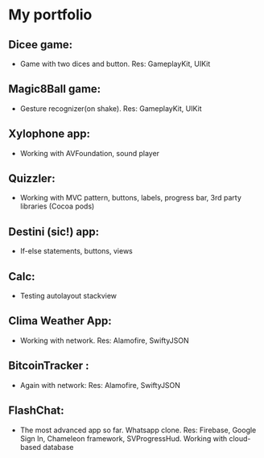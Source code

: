 # My portfolio

## __Dicee game__: 
- Game with two dices and button. Res: GameplayKit, UIKit
## __Magic8Ball game__: 
- Gesture recognizer(on shake). Res: GameplayKit, UIKit
## __Xylophone app__: 
- Working with AVFoundation, sound player
## __Quizzler__: 
- Working with MVC pattern, buttons, labels, progress bar, 3rd party libraries (Cocoa pods)
## __Destini__ (sic!) app: 
- If-else statements, buttons, views
## __Calc__: 
- Testing autolayout stackview
## __Clima__ Weather App: 
- Working with network. Res: Alamofire, SwiftyJSON
## __BitcoinTracker__ : 
- Again with network: Res: Alamofire, SwiftyJSON
## __FlashChat__: 
- The most advanced app so far. Whatsapp clone. Res: Firebase, Google Sign In, Chameleon framework, SVProgressHud. Working with cloud-based database
